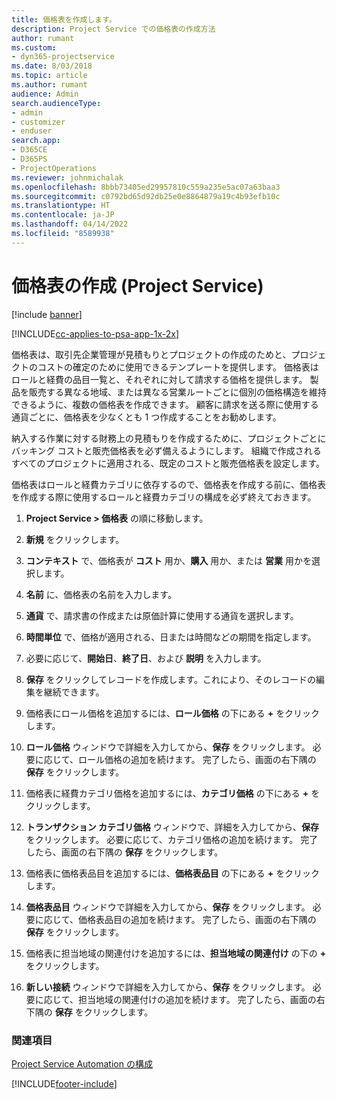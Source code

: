 ```yaml
---
title: 価格表を作成します。
description: Project Service での価格表の作成方法
author: rumant
ms.custom:
- dyn365-projectservice
ms.date: 8/03/2018
ms.topic: article
ms.author: rumant
audience: Admin
search.audienceType:
- admin
- customizer
- enduser
search.app:
- D365CE
- D365PS
- ProjectOperations
ms.reviewer: johnmichalak
ms.openlocfilehash: 8bbb73405ed29957810c559a235e5ac07a63baa3
ms.sourcegitcommit: c0792bd65d92db25e0e8864879a19c4b93efb10c
ms.translationtype: HT
ms.contentlocale: ja-JP
ms.lasthandoff: 04/14/2022
ms.locfileid: "8589938"
---
```

# <a name="create-a-price-list-project-service"></a>価格表の作成 (Project Service)

[!include [banner](../includes/psa-now-project-operations.md)]

[!INCLUDE[cc-applies-to-psa-app-1x-2x](../includes/cc-applies-to-psa-app-1x-2x.md)]

価格表は、取引先企業管理が見積もりとプロジェクトの作成のためと、プロジェクトのコストの確定のために使用できるテンプレートを提供します。 価格表はロールと経費の品目一覧と、それぞれに対して請求する価格を提供します。 製品を販売する異なる地域、または異なる営業ルートごとに個別の価格構造を維持できるように、複数の価格表を作成できます。 顧客に請求を送る際に使用する通貨ごとに、価格表を少なくとも 1 つ作成することをお勧めします。  
  
納入する作業に対する財務上の見積もりを作成するために、プロジェクトごとにバッキング コストと販売価格表を必ず備えるようにします。 組織で作成されるすべてのプロジェクトに適用される、既定のコストと販売価格表を設定します。  
  
価格表はロールと経費カテゴリに依存するので、価格表を作成する前に、価格表を作成する際に使用するロールと経費カテゴリの構成を必ず終えておきます。  
  
1.  **Project Service > 価格表** の順に移動します。  
  
2.  **新規** をクリックします。  
  
3.  **コンテキスト** で、価格表が **コスト** 用か、**購入** 用か、または **営業** 用かを選択します。  
  
4.  **名前** に、価格表の名前を入力します。  
  
5.  **通貨** で、請求書の作成または原価計算に使用する通貨を選択します。  
  
6.  **時間単位** で、価格が適用される、日または時間などの期間を指定します。  
  
7.  必要に応じて、**開始日**、**終了日**、および **説明** を入力します。  
  
8.  **保存** をクリックしてレコードを作成します。これにより、そのレコードの編集を継続できます。  
  
9. 価格表にロール価格を追加するには、**ロール価格** の下にある **+** をクリックします。  
  
10. **ロール価格** ウィンドウで詳細を入力してから、**保存** をクリックします。 必要に応じて、ロール価格の追加を続けます。 完了したら、画面の右下隅の **保存** をクリックします。  
  
11. 価格表に経費カテゴリ価格を追加するには、**カテゴリ価格** の下にある **+** をクリックします。  
  
12. **トランザクション カテゴリ価格** ウィンドウで、詳細を入力してから、**保存** をクリックします。 必要に応じて、カテゴリ価格の追加を続けます。 完了したら、画面の右下隅の **保存** をクリックします。  
  
13. 価格表に価格表品目を追加するには、**価格表品目** の下にある **+** をクリックします。  
  
14. **価格表品目** ウィンドウで詳細を入力してから、**保存** をクリックします。 必要に応じて、価格表品目の追加を続けます。 完了したら、画面の右下隅の **保存** をクリックします。  
  
15. 価格表に担当地域の関連付けを追加するには、**担当地域の関連付け** の下の **+** をクリックします。  
  
16. **新しい接続** ウィンドウで詳細を入力してから、**保存** をクリックします。 必要に応じて、担当地域の関連付けの追加を続けます。 完了したら、画面の右下隅の **保存** をクリックします。  
  
### <a name="see-also"></a>関連項目  
 [Project Service Automation の構成](../psa/configure.md)


[!INCLUDE[footer-include](../includes/footer-banner.md)]
